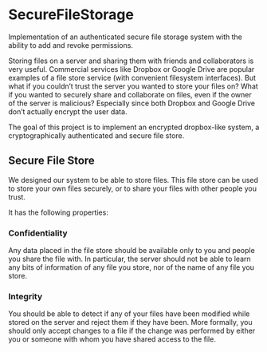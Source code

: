 # SecureFileStorage
Implementation of an authenticated secure file storage system with the ability to add and revoke permissions.

Storing files on a server and sharing them with friends and collaborators is very useful. Commercial services like Dropbox or Google Drive are popular examples of a file store service (with convenient filesystem interfaces). But what if you couldn’t trust the server you wanted to store your files on? What if you wanted to securely share and collaborate on files, even if the owner of the server is malicious? Especially since both Dropbox and Google Drive don’t actually encrypt the user data.

The goal of this project is to implement an encrypted dropbox-like system, a cryptographically authenticated and secure file store.

## Secure File Store
We designed our system to be able to store files. This file store can be used to store your own files securely, or to share your files with other people you trust.

It has the following properties:

### Confidentiality
Any data placed in the file store should be available only to you and people you share the file with. In particular, the server should not be able to learn any bits of information of any file you store, nor of the name of any file you store.

### Integrity
You should be able to detect if any of your files have been modified while stored on the server and reject them if they have been. More formally, you should only accept changes to a file if the change was performed by either you or someone with whom you have shared access to the file.
